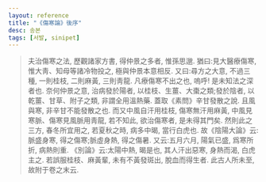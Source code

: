 ```yaml
---
layout: reference
title: "《傷寒論》後序"
desc: 송본
tags: [서발, sinipet]
---
```



> 夫治傷寒之法, 歷觀諸家方書, 得仲景之多者, 惟孫思邈. 猶曰:見大醫療傷寒, 惟大靑、知母等諸冷物投之, 極與仲景本意相反. 又曰:尋方之大意, 不過三種, 一則桂枝, 二則麻黃, 三則靑龍. 凡療傷寒不出之也, 嗚呼! 是未知法之深者也. 奈何仲景之意, 治病發於陽者, 以桂枝、生薑、大棗之類;發於陰者, 以乾薑、甘草、附子之類, 非謂全用溫熱藥. 蓋取《素問》辛甘發散之說. 且風與寒, 非辛甘不能發散之也. 而又中風自汗用桂枝, 傷寒無汗用麻黃, 中風見寒脈、傷寒見風脈用靑龍, 若不知此, 欲治傷寒者, 是未得其門矣. 然則此之三方, 春冬所宜用之, 若夏秋之時, 病多中暍, 當行白虎也. 故《陰陽大論》云:脈盛身寒, 得之傷寒;脈虛身熱, 得之傷暑. 又云:五月六月, 陽氣已盛, 爲寒所折, 病熱則重. 《別論》云:太陽中熱, 暍是也, 其人汗出惡寒, 身熱而渴, 白虎主之. 若誤服桂枝、麻黃輩, 未有不黃發斑出, 脫血而得生者. 此古人所未至, 故附于卷之末云.
